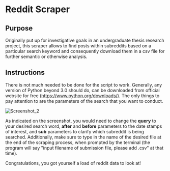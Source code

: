 # Reddit Scraper

## Purpose
Originally put up for investigative goals in an undergraduate thesis research project, this scraper allows to find posts within subreddits based on a particular search keyword and consequently download them in a csv file for further semantic or otherwise analysis.

## Instructions
There is not much needed to be done for the script to work.
Generally, any version of Python beyond 3.0 should do, can be downloaded from official website for free (https://www.python.org/downloads/).
The only things to pay attention to are the parameters of the search that you want to conduct.

![Screenshot_2](https://user-images.githubusercontent.com/99566803/167333980-629e8292-98fb-44e3-98a5-1e64d3da95ec.png)

As indicated on the screenshot, you would need to change the **query** to your desired search word, **after** and **before** parameters to the date stamps of interest, and **sub** parameters to clarify which subreddit is being searched.
Additionally, make sure to type in the name of the desired file at the end of the scraping process, when prompted by the terminal (the program will say "input filename of submission file, please add .csv" at that time).

Congratulations, you got yourself a load of reddit data to look at!
